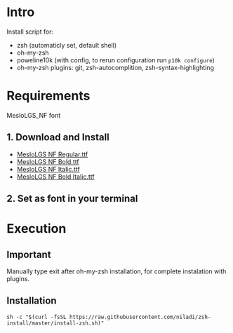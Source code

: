 # Intro

Install script for:
- zsh (automaticly set, default shell)
- oh-my-zsh
- poweline10k (with config, to rerun configuration run `p10k configure`)
- oh-my-zsh plugins: git, zsh-autocomplition, zsh-syntax-highlighting


# Requirements
MesloLGS_NF font

## 1. Download and Install

- [MesloLGS NF Regular.ttf](
    https://github.com/romkatv/powerlevel10k-media/raw/master/MesloLGS%20NF%20Regular.ttf)
- [MesloLGS NF Bold.ttf](
    https://github.com/romkatv/powerlevel10k-media/raw/master/MesloLGS%20NF%20Bold.ttf)
- [MesloLGS NF Italic.ttf](
    https://github.com/romkatv/powerlevel10k-media/raw/master/MesloLGS%20NF%20Italic.ttf)
- [MesloLGS NF Bold Italic.ttf](
    https://github.com/romkatv/powerlevel10k-media/raw/master/MesloLGS%20NF%20Bold%20Italic.ttf)
    
## 2. Set as font in your terminal

# Execution

## Important
Manually type exit after oh-my-zsh installation, for complete instalation with plugins.

## Installation
```
sh -c "$(curl -fsSL https://raw.githubusercontent.com/niladi/zsh-install/master/install-zsh.sh)"
```
